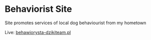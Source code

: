 # Behaviorist Site

Site promotes services of local dog behaviourist from my hometown

Live: [behawiorysta-dzikiteam.pl](https://behawiorysta-dzikiteam.pl)
